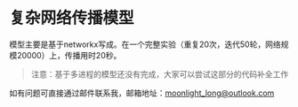 # 复杂网络传播模型
模型主要是基于networkx写成。在一个完整实验（重复20次，迭代50轮，网络规模20000）上，传播用时20秒。

> 注意：基于多进程的模型还没有完成，大家可以尝试这部分的代码补全工作

如有问题可直接通过邮件联系我，邮箱地址：moonlight_long@outlook.com